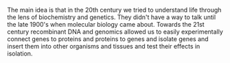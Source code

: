 The main idea is that in the 20th century we tried to understand life through the lens of biochemistry and genetics. They didn't have a way to talk until the late 1900's when molecular biology came about. Towards the 21st century recombinant DNA and genomics allowed us to easily experimentally connect genes to proteins and proteins to genes and isolate genes and insert them into other organisms and tissues and test their effects in isolation. 

